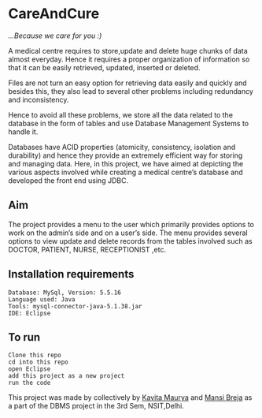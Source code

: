 # CareAndCure
*...Because we care for you :)*

A medical centre requires to store,update and delete huge chunks of data almost everyday. Hence it requires a proper organization of information so that it can be easily retrieved, updated, inserted or deleted.

Files are not turn an easy option for retrieving data easily and quickly and besides this, they also lead to several other problems including redundancy and inconsistency.

Hence to avoid all these problems, we store all the data related to the database in the form of tables and use Database Management Systems to handle it.

Databases have ACID properties (atomicity, consistency, isolation and durability) and hence they provide an extremely efficient way for storing and managing data.
Here, in this project, we have aimed at depicting the various aspects involved while creating a medical centre’s database and developed the front end using JDBC.

## Aim

The project provides a menu to the user which primarily provides options to work on the admin’s side and on a user’s side. The menu provides several options to view update and delete records from the tables involved such as DOCTOR, PATIENT, NURSE, RECEPTIONIST ,etc.

## Installation requirements

```
Database: MySql, Version: 5.5.16
Language used: Java
Tools: mysql-connector-java-5.1.38.jar
IDE: Eclipse
```

## To run

```
Clone this repo
cd into this repo
open Eclipse
add this project as a new project
run the code
```
This project was made by collectively by [Kavita Maurya](https://github.com/Kavita309) and [Mansi Breja](https://github.com/MansiBreja) as a part of the DBMS project in the 3rd Sem, NSIT,Delhi. 
